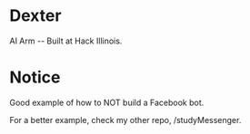 # Dexter
AI Arm -- Built at Hack Illinois.

# Notice
Good example of how to NOT build a Facebook bot.

For a better example, check my other repo, /studyMessenger.
